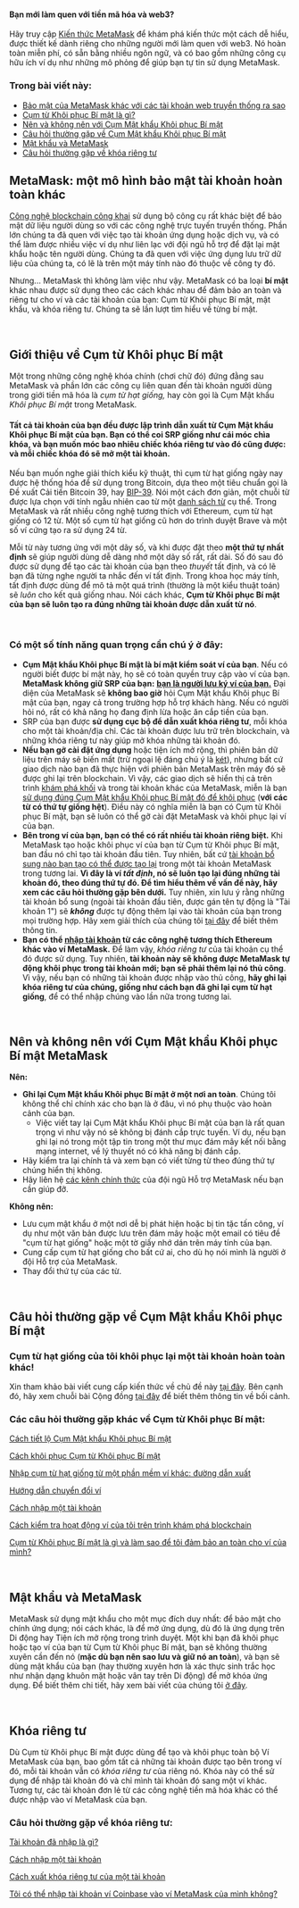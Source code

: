 
#### Bạn mới làm quen với tiền mã hóa và web3?


Hãy truy cập [Kiến thức MetaMask](https://learn.metamask.io/) để khám phá kiến thức một cách dễ hiểu, được thiết kế dành riêng cho những người mới làm quen với web3. Nó hoàn toàn miễn phí, có sẵn bằng nhiều ngôn ngữ, và có bao gồm những công cụ hữu ích ví dụ như những mô phỏng để giúp bạn tự tin sử dụng MetaMask.



### Trong bài viết này:


* [Bảo mật của MetaMask khác với các tài khoản web truyền thống ra sao](#h_01FYVAXCSH95CQ08Q0P2VJA5HV)
* [Cụm từ Khôi phục Bí mật là gì?](#h_01FYVAXJQT914HCHEYFPNMEJEA)
* [Nên và không nên với Cụm Mật khẩu Khôi phục Bí mật](#h_01FYVAXSE5C9E4YBCSWT2F2RBQ)
* [Câu hỏi thường gặp về Cụm Mật khẩu Khôi phục Bí mật](#h_01FYVAXZYWJENFWG9K9CJTQFK7)
* [Mật khẩu và MetaMask](#h_01FYVAY5K22PX6926537V8B4SX)
* [Câu hỏi thường gặp về khóa riêng tư](#h_01FYVAYH3ZZ8VW8BPDDADWRC8E)




**MetaMask: một mô hình bảo mật tài khoản** **hoàn toàn khác**
---------------------------------------------------------------


[Công nghệ blockchain công khai](https://metamask.zendesk.com/hc/en-us/articles/360015489611) sử dụng bộ công cụ rất khác biệt để bảo mật dữ liệu người dùng so với các công nghệ trực tuyến truyền thống. Phần lớn chúng ta đã quen với việc tạo tài khoản ứng dụng hoặc dịch vụ, và có thể làm được nhiều việc ví dụ như liên lạc với đội ngũ hỗ trợ để đặt lại mật khẩu hoặc tên người dùng. Chúng ta đã quen với việc ứng dụng lưu trữ dữ liệu của chúng ta, có lẽ là trên một máy tính nào đó thuộc về công ty đó.


Nhưng... MetaMask thì không làm việc như vậy. MetaMask có ba loại **bí mật** khác nhau được sử dụng theo các cách khác nhau để đảm bảo an toàn và riêng tư cho ví và các tài khoản của bạn: Cụm từ Khôi phục Bí mật, mật khẩu, và khóa riêng tư. Chúng ta sẽ lần lượt tìm hiểu về từng bí mật.


 


**Giới thiệu về Cụm từ Khôi phục Bí mật**
-----------------------------------------


Một trong những công nghệ khóa chính (chơi chữ đó) đứng đằng sau MetaMask và phần lớn các công cụ liên quan đến tài khoản người dùng trong giới tiền mã hóa là *cụm từ hạt giống,* hay còn gọi là Cụm Mật khẩu *Khôi phục Bí mật* trong MetaMask.


#### **Tất cả tài khoản của bạn đều được lập trình dẫn xuất từ Cụm Mật khẩu Khôi phục Bí mật của bạn. Bạn có thể coi SRP giống như cái móc chìa khóa, và bạn muốn móc bao nhiêu chiếc khóa riêng tư vào đó cũng được: và mỗi chiếc khóa đó sẽ mở một tài khoản.**


Nếu bạn muốn nghe giải thích kiểu kỹ thuật, thì cụm từ hạt giống ngày nay được hệ thống hóa để sử dụng trong Bitcoin, dựa theo một tiêu chuẩn gọi là Đề xuất Cải tiến Bitcoin 39, hay [BIP-39](https://en.bitcoin.it/wiki/BIP_0039). Nói một cách đơn giản, một chuỗi từ được lựa chọn với tính ngẫu nhiên cao từ một [danh sách từ](https://github.com/bitcoin/bips/blob/master/bip-0039/english.txt) cụ thể. Trong MetaMask và rất nhiều công nghệ tương thích với Ethereum, cụm từ hạt giống có 12 từ. Một số cụm từ hạt giống cũ hơn do trình duyệt Brave và một số ví cứng tạo ra sử dụng 24 từ.


Mỗi từ này tương ứng với một dãy số, và khi được đặt theo **một thứ tự nhất định** sẽ giúp người dùng dễ dàng nhớ một dãy số rất, rất dài. Số đó sau đó được sử dụng để tạo các tài khoản của bạn theo *thuyết* tất định, và có lẽ bạn đã từng nghe người ta nhắc đến ví tất định. Trong khoa học máy tính, tất định được dùng để mô tả một quá trình (thường là một kiểu thuật toán) sẽ *luôn* cho kết quả giống nhau. Nói cách khác, **Cụm từ Khôi phục Bí mật của bạn sẽ luôn tạo ra đúng những tài khoản được dẫn xuất từ nó**.


 


### Có một số tính năng quan trọng cần chú ý ở đây:


* **Cụm Mật khẩu Khôi phục Bí mật là bí mật kiểm soát ví của bạn**. Nếu có người biết được bí mật này, họ sẽ có toàn quyền truy cập vào ví của bạn. **MetaMask không giữ SRP của bạn:** **[bạn là người lưu ký ví của bạn.](https://metamask.zendesk.com/hc/en-us/articles/360059952212)** Đại diện của MetaMask sẽ **không bao giờ** hỏi Cụm Mật khẩu Khôi phục Bí mật của bạn, ngay cả trong trường hợp hỗ trợ khách hàng. Nếu có người hỏi nó, rất có khả năng họ đang định lừa hoặc ăn cắp tiền của bạn.
* SRP của bạn được **sử dụng cục bộ để dẫn xuất khóa riêng tư**, mỗi khóa cho một tài khoản/địa chỉ. Các tài khoản được lưu trữ trên blockchain, và những khóa riêng tư này giúp mở khóa những tài khoản đó.
* **Nếu bạn gỡ cài đặt ứng dụng** hoặc tiện ích mở rộng, thì phiên bản dữ liệu trên máy sẽ biến mất (trừ ngoại lệ đáng chú ý là [két](https://metamask.zendesk.com/hc/en-us/articles/360018766351)), nhưng bất cứ giao dịch nào bạn đã thực hiện với phiên bản MetaMask trên máy đó sẽ được ghi lại trên blockchain. Vì vậy, các giao dịch sẽ hiển thị cả trên trình [khám phá khối](https://metamask.zendesk.com/hc/en-us/articles/360057536611) và trong tài khoản khác của MetaMask, miễn là bạn [sử dụng đúng Cụm Mật khẩu Khôi phục Bí mật đó để khôi phục](https://metamask.zendesk.com/hc/en-us/articles/360015289612) (**với các từ có thứ tự giống hệt**). Điều này có nghĩa miễn là bạn có Cụm từ Khôi phục Bí mật, bạn sẽ luôn có thể gỡ cài đặt MetaMask và khôi phục lại ví của bạn.
* **Bên trong ví của bạn, bạn có thể có rất nhiều tài khoản riêng biệt.** Khi MetaMask tạo hoặc khôi phục ví của bạn từ Cụm từ Khôi phục Bí mật, ban đầu nó chỉ tạo tài khoản đầu tiên. Tuy nhiên, bất cứ [tài khoản bổ sung nào bạn tạo có thể được tạo lại](https://metamask.zendesk.com/hc/en-us/articles/360015489271) trong một tài khoản MetaMask trong tương lai. **Vì đây là ví *tất định*, nó sẽ luôn tạo lại đúng những tài khoản đó, theo đúng thứ tự đó. Để tìm hiểu thêm về vấn đề này, hãy xem các câu hỏi thường gặp bên dưới.** Tuy nhiên, xin lưu ý rằng những tài khoản bổ sung (ngoài tài khoản đầu tiên, được gán tên tự động là "Tài khoản 1") sẽ ***không*** được tự động thêm lại vào tài khoản của bạn trong mọi trường hợp. Hãy xem giải thích của chúng tôi [tại đây](https://metamask.zendesk.com/hc/en-us/articles/360015489271-How-to-add-missing-accounts-after-restoring-with-Secret-Recovery-Phrase#:~:text=If%20you%20have,automatically%20re%2Dadded.) để biết thêm thông tin.
* **Bạn có thể [nhập tài khoản](https://metamask.zendesk.com/hc/en-us/articles/360015489331) từ các công nghệ tương thích Ethereum khác vào ví MetaMask.** Để làm vậy, *khóa riêng tư* của tài khoản cụ thể đó được sử dụng. Tuy nhiên, **tài khoản này sẽ không được MetaMask tự động khôi phục trong tài khoản mới; bạn sẽ phải thêm lại nó thủ công**. Vì vậy, nếu bạn có những tài khoản được nhập vào thủ công, **hãy ghi lại khóa riêng tư của chúng, giống như cách bạn đã ghi lại cụm từ hạt giống**, để có thể nhập chúng vào lần nữa trong tương lai.


 


**Nên và không nên với Cụm Mật khẩu Khôi phục Bí mật MetaMask**
---------------------------------------------------------------




**Nên:**

* **Ghi lại Cụm Mật khẩu Khôi phục Bí mật ở một nơi an toàn**. Chúng tôi không thể chỉ chính xác cho bạn là ở đâu, vì nó phụ thuộc vào hoàn cảnh của bạn.
	+ Việc viết tay lại Cụm Mật khẩu Khôi phục Bí mật của bạn là rất quan trọng vì như vậy nó sẽ không bị đánh cắp trực tuyến. Ví dụ, nếu bạn ghi lại nó trong một tập tin trong một thư mục đám mây kết nối bằng mạng internet, về lý thuyết nó có khả năng bị đánh cắp.
* Hãy kiểm tra lại chính tả và xem bạn có viết từng từ theo đúng thứ tự chúng hiển thị không.
* Hãy liên hệ [các kênh chính thức](https://metamask.zendesk.com/hc/en-us/articles/360058230211) của đội ngũ Hỗ trợ MetaMask nếu bạn cần giúp đỡ.





**Không nên:**

* Lưu cụm mật khẩu ở một nơi dễ bị phát hiện hoặc bị tin tặc tấn công, ví dụ như một văn bản được lưu trên đám mây hoặc một email có tiêu đề "cụm từ hạt giống" hoặc một tờ giấy nhớ dán trên máy tính của bạn.
* Cung cấp cụm từ hạt giống cho bất cứ ai, cho dù họ nói mình là người ở đội Hỗ trợ của MetaMask.
* Thay đổi thứ tự của các từ.





 


**Câu hỏi thường gặp về Cụm Mật khẩu Khôi phục Bí mật**
-------------------------------------------------------


### Cụm từ hạt giống của tôi khôi phục lại một tài khoản hoàn toàn khác!


Xin tham khảo bài viết cung cấp kiến thức về chủ đề này [tại đây](https://metamask.zendesk.com/hc/en-us/articles/360058120992). Bên cạnh đó, hãy xem chuỗi bài Cộng đồng [tại đây](https://community.metamask.io/t/restored-metamask-no-coins-are-showing/878/107?u=jacob.cantele) để biết thêm thông tin về bối cảnh.


### Các câu hỏi thường gặp khác về Cụm từ Khôi phục Bí mật:


[Cách tiết lộ Cụm Mật khẩu Khôi phục Bí mật](https://metamask.zendesk.com/hc/en-us/articles/360015290032)


[Cách khôi phục Cụm từ Khôi phục Bí mật](https://metamask.zendesk.com/hc/en-us/articles/360018766351)


[Nhập cụm từ hạt giống từ một phần mềm ví khác: đường dẫn xuất](https://metamask.zendesk.com/hc/en-us/articles/360060331752)


[Hướng dẫn chuyển đổi ví](https://metamask.zendesk.com/hc/en-us/articles/4867408571803)


[Cách nhập một tài khoản](https://metamask.zendesk.com/hc/en-us/articles/360015489331)


[Cách kiểm tra hoạt động ví của tôi trên trình khám phá blockchain](https://metamask.zendesk.com/hc/en-us/articles/360057536611)


[Cụm từ Khôi phục Bí mật là gì và làm sao để tôi đảm bảo an toàn cho ví của mình?](https://metamask.zendesk.com/hc/en-us/articles/360060826432)


 


**Mật khẩu và MetaMask**
------------------------


MetaMask sử dụng mật khẩu cho một mục đích duy nhất: để bảo mật cho chính ứng dụng; nói cách khác, là để mở ứng dụng, dù đó là ứng dụng trên Di động hay Tiện ích mở rộng trong trình duyệt. Một khi bạn đã khôi phục hoặc tạo ví của bạn từ Cụm từ Khôi phục Bí mật, bạn sẽ không thường xuyên cần đến nó (**mặc dù bạn nên sao lưu và giữ nó an toàn**), và bạn sẽ dùng mật khẩu của bạn (hay thường xuyên hơn là xác thực sinh trắc học như nhận dạng khuôn mặt hoặc vân tay trên Di động) để mở khóa ứng dụng. Để biết thêm chi tiết, hãy xem bài viết của chúng tôi [ở đây](https://metamask.zendesk.com/hc/en-us/articles/4405451730331).


 


**Khóa riêng tư**
-----------------


Dù Cụm từ Khôi phục Bí mật được dùng để tạo và khôi phục toàn bộ Ví MetaMask của bạn, bao gồm tất cả những tài khoản được tạo bên trong ví đó, mỗi tài khoản vẫn có *khóa riêng tư* của riêng nó. Khóa này có thể sử dụng để nhập tài khoản đó và chỉ mình tài khoản đó sang một ví khác. Tương tự, các tài khoản đơn lẻ từ các công nghệ tiền mã hóa khác có thể được nhập vào ví MetaMask của bạn.


### Câu hỏi thường gặp về khóa riêng tư:


[Tài khoản đã nhập là gì?](https://metamask.zendesk.com/hc/en-us/articles/360015289932)


[Cách nhập một tài khoản](https://metamask.zendesk.com/hc/en-us/articles/360015489331)


[Cách xuất khóa riêng tư của một tài khoản](https://metamask.zendesk.com/hc/en-us/articles/360015289632)


[Tôi có thể nhập tài khoản ví Coinbase vào ví MetaMask của mình không?](https://metamask.zendesk.com/hc/en-us/articles/360058485292)

